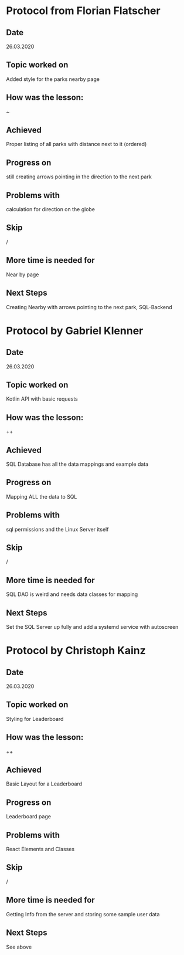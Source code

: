 # Protocol from Florian Flatscher

## Date

26.03.2020

## Topic worked on

Added style for the parks nearby page

## How was the lesson:

~

## Achieved

Proper listing of all parks with distance next to it (ordered)

## Progress on

still creating arrows pointing in the direction to the next park

## Problems with

calculation for direction on the globe

## Skip

/

## More time is needed for

Near by page

## Next Steps

Creating Nearby with arrows pointing to the next park, SQL-Backend

# Protocol by Gabriel Klenner

## Date

26.03.2020

## Topic worked on

Kotlin API with basic requests

## How was the lesson:

++

## Achieved

SQL Database has all the data mappings and example data

## Progress on

Mapping ALL the data to SQL

## Problems with

sql permissions and the Linux Server itself

## Skip

/

## More time is needed for

SQL DAO is weird and needs data classes for mapping

## Next Steps

Set the SQL Server up fully and add a systemd service with autoscreen
# Protocol by Christoph Kainz

## Date

26.03.2020

## Topic worked on

Styling for Leaderboard

## How was the lesson:

++

## Achieved

Basic Layout for a Leaderboard

## Progress on

Leaderboard page

## Problems with

React Elements and Classes

## Skip

/

## More time is needed for

Getting Info from the server and storing some sample user data

## Next Steps

See above
